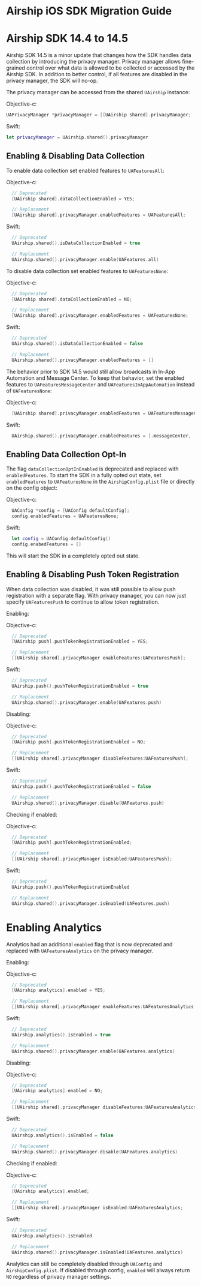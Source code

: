 # Airship iOS SDK Migration Guide

# Airship SDK 14.4 to 14.5

Airship SDK 14.5 is a minor update that changes how the SDK handles data collection by introducing the
privacy manager. Privacy manager allows fine-grained control over what data is allowed to be collected
or accessed by the Airship SDK. In addition to better control, if all features are disabled in the privacy
manager, the SDK will no-op.

The privacy manager can be accessed from the shared `UAirship` instance:

Objective-c:
```objective-c
UAPrivacyManager *privacyManager = [[UAirship shared].privacyManager;
```
Swift:
```swift
let privacyManager = UAirship.shared().privacyManager
```

## Enabling & Disabling Data Collection

To enable data collection set enabled features to `UAFeaturesAll`:

Objective-c:
```objective-c
  // Deprecated
  [UAirship shared].dataCollectionEnabled = YES;

  // Replacement
  [UAirship shared].privacyManager.enabledFeatures = UAFeaturesAll;
```

Swift:
```swift
  // Deprecated
  UAirship.shared().isDataCollectionEnabled = true

  // Replacement
  UAirship.shared().privacyManager.enable(UAFeatures.all)
```

To disable data collection set enabled features to `UAFeaturesNone`:

Objective-c:
```objective-c
  // Deprecated
  [UAirship shared].dataCollectionEnabled = NO;

  // Replacement
  [UAirship shared].privacyManager.enabledFeatures = UAFeaturesNone;
```

Swift:
```swift
  // Deprecated
  UAirship.shared().isDataCollectionEnabled = false

  // Replacement
  UAirship.shared().privacyManager.enabledFeatures = []
```

The behavior prior to SDK 14.5 would still allow broadcasts in In-App Automation and Message Center.
To keep that behavior, set the enabled features to `UAFeaturesMessageCenter` and `UAFeaturesInAppAutomation` instead of `UAFeaturesNone`:

Objective-c:
```objective-c
  [UAirship shared].privacyManager.enabledFeatures = UAFeaturesMessageCenter | UAInAppAutomation;
```

Swift:
```swift
  UAirship.shared().privacyManager.enabledFeatures = [.messageCenter, .inAppAutomation]
```

## Enabling Data Collection Opt-In

The flag `dataCollectionOptInEnabled` is deprecated and replaced with `enabledFeatures`.
To start the SDK in a fully opted out state, set `enabledFeatures` to `UAFeaturesNone` in the `AirshipConfig.plist`
file or directly on the config object:

Objective-c:
```objective-c
  UAConfig *config = [UAConfig defaultConfig];
  config.enabledFeatures = UAFeaturesNone;
```

Swift:
```swift
  let config = UAConfig.defaultConfig()
  config.enabedFeatures = []
```

This will start the SDK in a completely opted out state.

## Enabling & Disabling Push Token Registration

When data collection was disabled, it was still possible to allow push registration with a separate
flag. With privacy manager, you can now just specify `UAFeaturesPush` to continue to allow token
registration.

Enabling:

Objective-c:
```objective-c
  // Deprecated
  [UAirship push].pushTokenRegistrationEnabled = YES;

  // Replacement
  [[UAirship shared].privacyManager enableFeatures:UAFeaturesPush];
```

Swift:
```swift
  // Deprecated
  UAirship.push().pushTokenRegistrationEnabled = true

  // Replacement
  UAirship.shared().privacyManager.enable(UAFeatures.push)
```

Disabling:

Objective-c:
```objective-c
  // Deprecated
  [UAirship push].pushTokenRegistrationEnabled = NO;

  // Replacement
  [[UAirship shared].privacyManager disableFeatures:UAFeaturesPush];
```

Swift:
```swift
  // Deprecated
  UAirship.push().pushTokenRegistrationEnabled = false

  // Replacement
  UAirship.shared().privacyManager.disable(UAFeatures.push)
```

Checking if enabled:

Objective-c:
```objective-c
  // Deprecated
  [UAirship push].pushTokenRegistrationEnabled;

  // Replacement
  [[UAirship shared].privacyManager isEnabled:UAFeaturesPush];
```

Swift:
```swift
  // Deprecated
  UAirship.push().pushTokenRegistrationEnabled

  // Replacement
  UAirship.shared().privacyManager.isEnabled(UAFeatures.push)
```

# Enabling Analytics

Analytics had an additional `enabled` flag that is now deprecated and replaced with `UAFeaturesAnalytics`
on the privacy manager.

Enabling:

Objective-c:
```objective-c
  // Deprecated
  [UAirship analytics].enabled = YES;

  // Replacement
  [[UAirship shared].privacyManager enableFeatures:UAFeaturesAnalytics;
```

Swift:
```swift
  // Deprecated
  UAirship.analytics().isEnabled = true

  // Replacement
  UAirship.shared().privacyManager.enable(UAFeatures.analytics)
```

Disabling:

Objective-c:
```objective-c
  // Deprecated
  [UAirship analytics].enabled = NO;

  // Replacement
  [[UAirship shared].privacyManager disableFeatures:UAFeaturesAnalytics;
```

Swift:
```swift
  // Deprecated
  UAirship.analytics().isEnabled = false

  // Replacement
  UAirship.shared().privacyManager.disable(UAFeatures.analytics)
```

Checking if enabled:

Objective-c:
```objective-c
  // Deprecated
  [UAirship analytics].enabled;

  // Replacement
  [[UAirship shared].privacyManager isEnabled:UAFeaturesAnalytics;
```

Swift:
```swift
  // Deprecated
  UAirship.analytics().isEnabled

  // Replacement
  UAirship.shared().privacyManager.isEnabled(UAFeatures.analytics)
```

Analytics can still be completely disabled through `UAConfig` and `AirshipConfig.plist`. If disabled through config, `enabled` will always return `NO` regardless of privacy manager settings.
